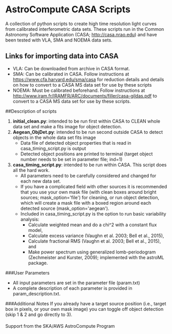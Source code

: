 # AstroCompute CASA Scripts
A collection of python scripts to create high time resolution light curves from calibrated interferometric data sets. These scripts run in the Common Astronomy Software Application (CASA; http://casa.nrao.edu) and have been tested with VLA, SMA and NOEMA data sets.

## Links for importing data into CASA
* VLA: Can be downloaded from archive in CASA format.
* SMA: Can be calibrated in CASA. Follow instructions at https://www.cfa.harvard.edu/sma/casa for reduction details and details on how to convert to a CASA MS data set for use by these scripts
* NOEMA: Must be calibrated beforehand. Follow instructions at http://www.iram.fr/IRAMFR/ARC/documents/filler/casa-gildas.pdf to convert to a CASA MS data set for use by these scripts.

##Description of scripts
1. **initial_clean.py**: intended to be run first within CASA to CLEAN whole data set and make a fits image for object detection.
2. **Aegean_ObjDet.py**: intended to be run second outside CASA to detect objects in the whole data set fits image
   * Data file of detected object properties that is read in casa_timing_script.py is output
   * Detected object positions are printed to terminal (target object number needs to be set in parameter file; ind=1)
3. **casa_timing_script.py**: intended to be run within CASA. This script does all the hard work.
   * All parameters need to be carefully considered and changed for each new data set.
   * If you have a complicated field with other sources it is recommended that you use your own mask file (with clean boxes     around bright sources; mask_option='file') for cleaning, or run object detection, which will create a mask file with a       boxed region around each detected source (mask_option='aegean').
   * Included in casa_timing_script.py is the option to run basic variability analysis:
      * Calculate weighted mean and do a chi^2 with a constant flux model,
      * Calculate excess variance (Vaughn et al. 2003; Bell et al., 2015),
      * Calculate fractional RMS (Vaughn et al. 2003; Bell et al., 2015), and
      * Make power spectrum using generalized lomb-periodogram (Zechmeister and Kurster, 2009); implemented with
       the astroML package.

###User Parameters
* All input parameters are set in the parameter file (param.txt)
* A complete description of each parameter is provided in param_description.txt.

###Additional Notes
If you already have a target source position (i.e., target box in pixels, or your own mask image) you can toggle off object detection (skip 1 & 2 and go directly to 3).

####
Support from the SKA/AWS AstroCompute Program
